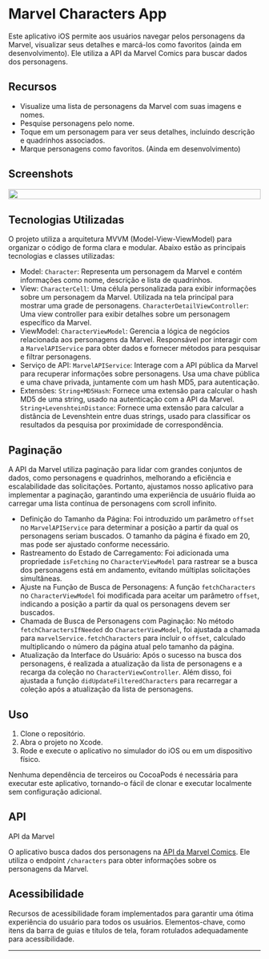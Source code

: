 # Marvel Characters App

Este aplicativo iOS permite aos usuários navegar pelos personagens da Marvel, visualizar seus detalhes e marcá-los como favoritos (ainda em desenvolvimento). Ele utiliza a API da Marvel Comics para buscar dados dos personagens.

## Recursos

- Visualize uma lista de personagens da Marvel com suas imagens e nomes.
- Pesquise personagens pelo nome.
- Toque em um personagem para ver seus detalhes, incluindo descrição e quadrinhos associados.
- Marque personagens como favoritos. (Ainda em desenvolvimento)

## Screenshots

<div style="display: flex;">
  <!-- Imagem -->
  <img width="100%" height="auto" src="https://github.com/marthasalomao/marvel-characters/assets/64446599/b2dcdf33-265e-47b8-b6ab-edccee86142f)"/>
</div>


## Tecnologias Utilizadas

O projeto utiliza a arquitetura MVVM (Model-View-ViewModel) para organizar o código de forma clara e modular. Abaixo estão as principais tecnologias e classes utilizadas:

- Model:
```Character```: Representa um personagem da Marvel e contém informações como nome, descrição e lista de quadrinhos.
- View:
```CharacterCell```: Uma célula personalizada para exibir informações sobre um personagem da Marvel. Utilizada na tela principal para mostrar uma grade de personagens.
```CharacterDetailViewController```: Uma view controller para exibir detalhes sobre um personagem específico da Marvel.
- ViewModel:
```CharacterViewModel```: Gerencia a lógica de negócios relacionada aos personagens da Marvel. Responsável por interagir com a ```MarvelAPIService``` para obter dados e fornecer métodos para pesquisar e filtrar personagens.
- Serviço de API:
```MarvelAPIService```: Interage com a API pública da Marvel para recuperar informações sobre personagens. Usa uma chave pública e uma chave privada, juntamente com um hash MD5, para autenticação.
- Extensões:
```String+MD5Hash```: Fornece uma extensão para calcular o hash MD5 de uma string, usado na autenticação com a API da Marvel.
```String+LevenshteinDistance```: Fornece uma extensão para calcular a distância de Levenshtein entre duas strings, usado para classificar os resultados da pesquisa por proximidade de correspondência.

## Paginação

A API da Marvel utiliza paginação para lidar com grandes conjuntos de dados, como personagens e quadrinhos, melhorando a eficiência e escalabilidade das solicitações. Portanto, ajustamos nosso aplicativo para implementar a paginação, garantindo uma experiência de usuário fluida ao carregar uma lista contínua de personagens com scroll infinito.

- Definição do Tamanho da Página: Foi introduzido um parâmetro ```offset``` no ```MarvelAPIService``` para determinar a posição a partir da qual os personagens seriam buscados. O tamanho da página é fixado em 20, mas pode ser ajustado conforme necessário.
- Rastreamento do Estado de Carregamento: Foi adicionada uma propriedade ```isFetching``` no ```CharacterViewModel``` para rastrear se a busca dos personagens está em andamento, evitando múltiplas solicitações simultâneas.
- Ajuste na Função de Busca de Personagens: A função ```fetchCharacters``` no ```CharacterViewModel``` foi modificada para aceitar um parâmetro ```offset```, indicando a posição a partir da qual os personagens devem ser buscados.
- Chamada de Busca de Personagens com Paginação: No método ```fetchCharactersIfNeeded``` do ```CharacterViewModel```, foi ajustada a chamada para ```marvelService.fetchCharacters``` para incluir o ```offset```, calculado multiplicando o número da página atual pelo tamanho da página.
- Atualização da Interface do Usuário: Após o sucesso na busca dos personagens, é realizada a atualização da lista de personagens e a recarga da coleção no ```CharacterViewController```. Além disso, foi ajustada a função ```didUpdateFilteredCharacters``` para recarregar a coleção após a atualização da lista de personagens.

## Uso

1. Clone o repositório.
2. Abra o projeto no Xcode.
3. Rode e execute o aplicativo no simulador do iOS ou em um dispositivo físico.

Nenhuma dependência de terceiros ou CocoaPods é necessária para executar este aplicativo, tornando-o fácil de clonar e executar localmente sem configuração adicional.

## API

API da Marvel

O aplicativo busca dados dos personagens na [API da Marvel Comics](https://developer.marvel.com/docs). Ele utiliza o endpoint ```/characters``` para obter informações sobre os personagens da Marvel. 

## Acessibilidade
Recursos de acessibilidade foram implementados para garantir uma ótima experiência do usuário para todos os usuários. Elementos-chave, como itens da barra de guias e títulos de tela, foram rotulados adequadamente para acessibilidade.

---
